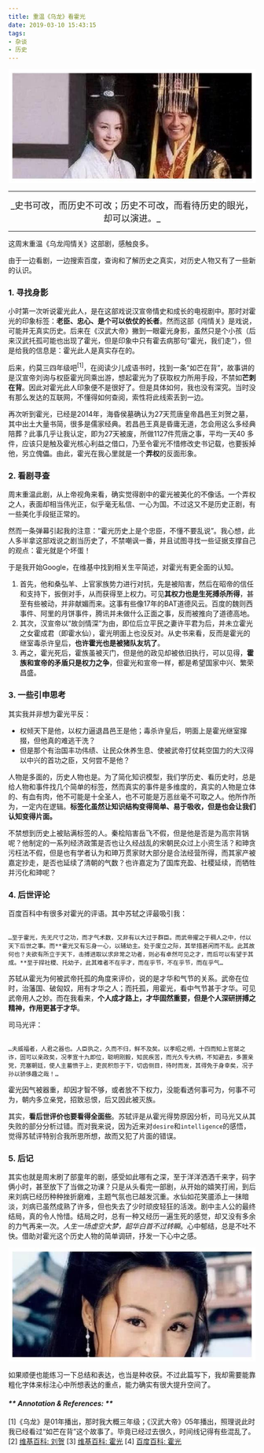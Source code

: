 ```yaml
---
title: 重温《乌龙》看霍光
date: 2019-03-10 15:43:15
tags: 
- 杂谈
- 历史
---
```


![](/images/trivialities/huoshuixian_01.jpg)

---
<p align="center"><font size=4 margin_left=10>_史书可改，而历史不可改；历史不可改，而看待历史的眼光，却可以演进。_ </font></p>

---

这周末重温《乌龙闯情关》这部剧，感触良多。

由于一边看剧，一边搜索百度，查询和了解历史之真实，对历史人物又有了一些新的认识。

### 1. 寻找身影
小时第一次听说霍光此人，是在这部戏说汉宣帝情史和成长的电视剧中。那时对霍光的印象标签：**老臣、忠心、是个可以依仗的长者**。然而这部《闯情关》是戏说，可能并无真实历史。后来在《汉武大帝》撇到一眼霍光身影，虽然只是个小孩（后来汉武托孤可能也出现了霍光，但是印象中只有霍去病那句“霍光，我们走”），但是给我的信息是：霍光此人是真实存在的。

后来，约莫三四年级吧<sup>[1]</sup>，在阅读少儿成语书时，找到一条“如芒在背”，故事讲的是汉宣帝刘询与权臣霍光同乘出游，想起霍光为了获取权力所用手段，不禁如**芒刺在背**。因此对霍光此人印象便不是很好了。但是具体如何，我也没有深究。当时没有那么发达的互联网，不懂得如何查阅，索性将此线索丢到一边。

再次听到霍光，已经是2014年，海昏侯墓确认为27天荒唐皇帝昌邑王刘贺之墓，其中出土大量书简，很多是儒家经典。若昌邑王真是昏庸无道，怎会用这么多经典陪葬？此事几乎让我认定，即为27天被废，所做1127件荒唐之事，平均一天40
多件，应该只是触及霍光核心利益之借口，乃至令霍光不惜修改史书记载，也要扳掉他，另立傀儡。由此，霍光在我心里就是一个**弄权**的反面形象。

### 2. 看剧寻查
周末重温此剧，从上帝视角来看，确实觉得剧中的霍光被美化的不像话。一个弄权之人，表面却相当伟光正，似乎毫无私信、一心为国。不过这又不是历史正剧，有一些美化手段挺正常的。

然而一条弹幕引起我的注意：“霍光历史上是个忠臣，不懂不要乱说”。我心想，此人多半拿这部戏说之剧当历史了，不禁嘲讽一番，并且试图寻找一些证据支撑自己的观点：霍光就是个坏蛋！

于是我开始Google，在维基中找到相关生平简述，对霍光有更全面的认知。

1. 首先，他和桑弘羊、上官家族势力进行对抗，先是被陷害，然后在昭帝的信任和支持下，扳倒对手，从而获得至上权力。可见**其权力也是生死搏杀所得**，甚至有些被动，并非献媚而来。这事有些像17年的BAT道德风云。百度的魏则西事件、阿里的月饼事件，腾讯并未做什么正面之事，反而被推向了道德高地。
2. 其次，汉宣帝以“故剑情深”为由，即位后立平民之妻许平君为后，并未立霍光之女霍成君（即霍水仙），霍光明面上也没反对。从史书来看，反而是霍光的继室毒杀许皇后，**也许霍光也是被猪队友坑了**。
3. 再之，霍光死后，霍族虽被灭门，但是他的政见却被依旧执行，可以见得，**霍族和宣帝的矛盾只是权力之争**，但霍光和宣帝一样，都是希望国家中兴、繁荣昌盛。

### 3. 一些引申思考
其实我并非想为霍光平反：
- 权倾天下是他，以权力逼退昌邑王是他；毒杀许皇后，明面上是霍光继室撺掇，但他真的难逃干洗？
- 但是那个有治国丰功伟绩、让民众休养生息、使被武帝打仗耗空国力的大汉得以中兴的首功之臣，又何尝不是他？

人物是多面的，历史人物也是。为了简化知识模型，我们学历史、看历史时，总是给人物和事件找几个简单的标签，然而真实的事件是多维度的，真实的人物是立体的、有血有肉，他不可能是十全圣人，也不可能是万恶丝毫不可取之人。他所作所为，一定内在逻辑。**标签化虽然让知识结构变得简单、易于吸收，但是也会让我们认知变得片面。**

不禁想到历史上被贴满标签的人。秦桧陷害岳飞不假，但是他是否是为高宗背锅呢？他制定的一系列经济政策是否也让久经战乱的宋朝民众过上小资生活？和珅贪污枉法不假，但是也有学者认为和珅万贯家财大部分是合法经营所得，而其家产被嘉定抄走，是否也延续了清朝的气数？也许嘉定为了国库充盈、社稷延续，而牺牲并污化和珅呢？

### 4. 后世评论
百度百科中有很多对霍光的评语。其中苏轼之评最吸引我：
<pre><code style="white-space: pre-wrap;">
…至于霍光，先无尺寸之功，而才气术数，又非有以大过于群臣。而武帝擢之于稠人之中，付以天下后世之事。而**霍光又有忘身一心，以辅幼主。处于废立之际，其举措甚闲而不乱。此其故何也？夫欲有所立于天下，击搏进取以求非常之功者，则必有卓然可见之才，而后可以有望于其成。**至于捍社稷、托幼子，此其难者不在乎才，而在乎节，不在乎节，而在乎气…  
</code></pre>
苏轼从霍光为何被武帝托孤的角度来评价，说的是才华和气节的关系。武帝在位时，治藩国、破匈奴，用有才华之人；而托孤，用霍光，看中气节甚于才华。可见武帝用人之妙。而在我看来，**个人成才路上，才华固然重要，但是个人深研拼搏之精神，作用更甚于才华**。

司马光评：
<pre><code style="white-space: pre-wrap;">
…夫威福者，人君之器也。人臣执之，久而不归，鲜不及矣。以孝昭之明，十四而知上官桀之诈，固可以亲政矣，况孝宣十九即位，聪明刚毅，知民疾苦，而光久专大柄，不知避去，多置亲党，充塞朝廷，使人主蓄愤于上，吏民积怨于下，切齿侧目，待时而发，其得免于身幸矣，况子孙以骄侈趣之哉！…
</code></pre>
霍光因气被器重，却因才智不够，或者放不下权力，没能看透何事可为，何事不可为，朝内多立亲党，招致忌恨，后又因此被灭族。

其实，**看后世评价也要看得全面些**。苏轼评是从霍光得势原因分析，司马光又从其失败的部分分析过错。而对我来说，因为近来对`desire`和`intelligence`的感悟，觉得苏轼评特别合我所思所想，故而又犯了片面的错误。

### 5. 后记
其实也就是周末刷了部童年的剧，感受如此哪有之深，至于洋洋洒洒千来字，码字俩小时，甚至放下了当做之功课？只是从头看完一部剧，从开始的嬉笑打闹，到后来刘病已经历种种挫折磨难，主题气氛也已越发沉重。水仙如花笑靥添上一抹暗淡，刘病已虽然成熟了许多，但也失去了少时顽皮轻狂的活泼。剧中主人公的最终结局，真的令人怜惜。结局之时，总有一种又经历一遍生死的感觉，却又没有多余的力气再来一次。_人生一场虚空大梦，韶华白首不过转瞬_。心中郁结，总是不吐不快。借助对霍光这个历史人物的简单调研，抒发一下心中之感。

![image](/images/trivialities/huoshuixian_eye.jpg "还是喜欢剧情前期，眼中满是灵气的祸水之仙")

如果顺便也能练习一下总结和表达，也当是种收获。不过此篇写下，我却需要能靠粗化字体来标注心中所想表达的重点，能力确实有很大提升空间了。

#### _** Annotation & References: **_
[1]《乌龙》是01年播出，那时我大概三年级；《汉武大帝》05年播出，照理说此时我已经看过“如芒在背”这个故事了。毕竟已经过去很久，时间线记得有些混乱了。
[2] [维基百科: 刘贺](https://zh.wikipedia.org/wiki/%E5%88%98%E8%B4%BA)
[3] [维基百科: 霍光](https://zh.wikipedia.org/wiki/%E9%9C%8D%E5%85%89)
[4] [百度百科: 霍光](https://baike.baidu.com/item/%E9%9C%8D%E5%85%89/419055)